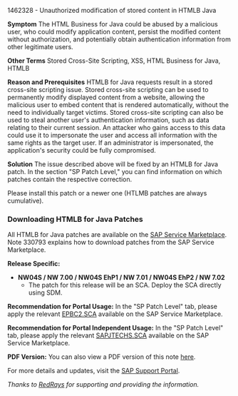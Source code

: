 1462328 - Unauthorized modification of stored content in HTMLB Java

**Symptom**
The HTML Business for Java could be abused by a malicious user, who could modify application content, persist the modified content without authorization, and potentially obtain authentication information from other legitimate users.

**Other Terms**
Stored Cross-Site Scripting, XSS, HTML Business for Java, HTMLB

**Reason and Prerequisites**
HTMLB for Java requests result in a stored cross-site scripting issue. Stored cross-site scripting can be used to permanently modify displayed content from a website, allowing the malicious user to embed content that is rendered automatically, without the need to individually target victims. Stored cross-site scripting can also be used to steal another user's authentication information, such as data relating to their current session. An attacker who gains access to this data could use it to impersonate the user and access all information with the same rights as the target user. If an administrator is impersonated, the application's security could be fully compromised.

**Solution**
The issue described above will be fixed by an HTMLB for Java patch. In the section "SP Patch Level," you can find information on which patches contain the respective correction.

Please install this patch or a newer one (HTLMB patches are always cumulative).

### Downloading HTMLB for Java Patches
All HTMLB for Java patches are available on the [SAP Service Marketplace](https://me.sap.com/). Note 330793 explains how to download patches from the SAP Service Marketplace.

**Release Specific:**

- **NW04S / NW 7.00 / NW04S EhP1 / NW 7.01 / NW04S EhP2 / NW 7.02**
  - The patch for this release will be an SCA. Deploy the SCA directly using SDM.

**Recommendation for Portal Usage:**
In the "SP Patch Level" tab, please apply the relevant [EPBC2.SCA](https://me.sap.com/notes/0040000017020332017) available on the SAP Service Marketplace.

**Recommendation for Portal Independent Usage:**
In the "SP Patch Level" tab, please apply the relevant [SAPJTECHS.SCA](https://me.sap.com/notes/0040000017020332017) available on the SAP Service Marketplace.

**PDF Version:**
You can also view a PDF version of this note [here](https://userapps.support.sap.com/sap/support/sfm/notes/print/0001462328?language=en-US&token=2018F6FCCE46550B1BFB9C54BC9FD976).

For more details and updates, visit the [SAP Support Portal](https://me.sap.com/).

*Thanks to [RedRays](https://redrays.io) for supporting and providing the information.*